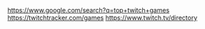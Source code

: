 https://www.google.com/search?q=top+twitch+games
https://twitchtracker.com/games
https://www.twitch.tv/directory
